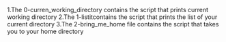 1.The 0-curren_working_directory contains the script that prints current working directory
2.The 1-listitcontains the script that prints the list of your current directory
3.The 2-bring_me_home file contains the script that takes you to your home directory
